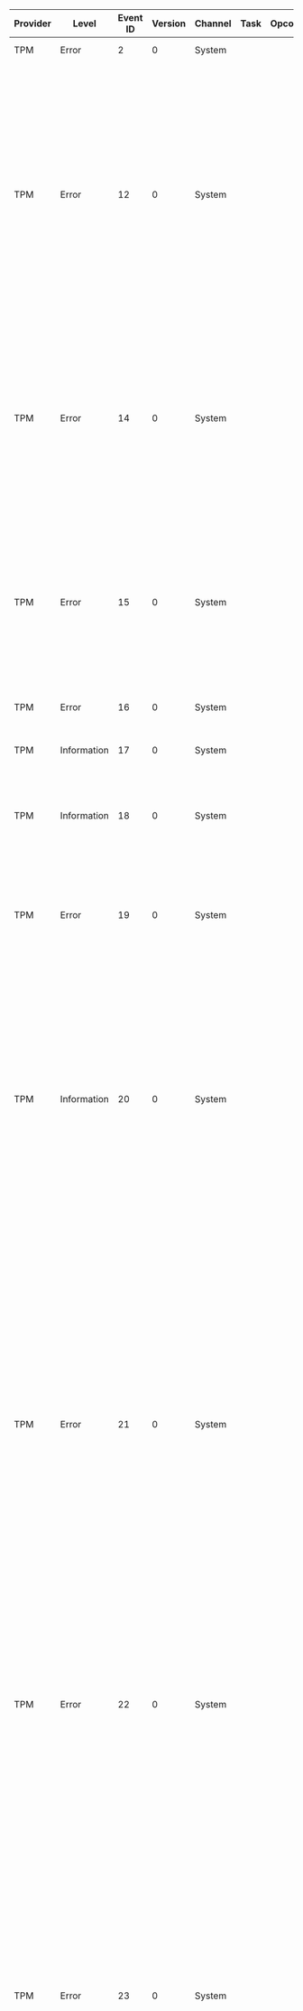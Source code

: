Provider  |  Level        |  Event ID  |  Version  |  Channel  |  Task  |  Opcode  |  Keyword  |  Message
----------|---------------|------------|-----------|-----------|--------|----------|-----------|------------------------------------------------------------------------------------------------------------------------------------------------------------------------------------------------------------------------------------------------------------------------------------------------------------------------------------------------------------------------------------------------------------------------------------------------------------------------------------------------------------------------------------------------------------
TPM       |  Error        |  2         |  0        |  System   |        |          |           |  The TPM self test command failed.
TPM       |  Error        |  12        |  0        |  System   |        |          |           |  The device driver for the Trusted Platform Module (TPM) encountered an error in the TPM hardware; which might prevent some applications using TPM services from operating correctly.  Please restart your computer to reset the TPM hardware.  For further assistance on this hardware issue; please contact the computer manufacturer for more information.
TPM       |  Error        |  14        |  0        |  System   |        |          |           |  The device driver for the Trusted Platform Module (TPM) encountered a non-recoverable error in the TPM hardware; which prevents TPM services (such as data encryption) from being used. For further help; please contact the computer manufacturer.
TPM       |  Error        |  15        |  0        |  System   |        |          |           |  The device driver for the Trusted Platform Module (TPM) encountered a non-recoverable error in the TPM hardware; which prevents TPM services (such as data encryption) from being used. For further help; please contact the computer manufacturer.
TPM       |  Error        |  16        |  0        |  System   |        |          |           |  A compatible TPM is not found.
TPM       |  Information  |  17        |  0        |  System   |        |          |           |  The Trusted Platform Module (TPM) hardware failed to execute a TPM command.
TPM       |  Information  |  18        |  0        |  System   |        |          |           |  This event triggers the Trusted Platform Module (TPM) provisioning/status check to run.
TPM       |  Error        |  19        |  0        |  System   |        |          |           |  The system firmware failed to enable overwriting of system memory on restart. The ACPI request could not be interpreted by the firmware. The firmware should be upgraded.
TPM       |  Information  |  20        |  0        |  System   |        |          |           |  A command was sent to the Trusted Platform Module (TPM) successfully resetting the TPM lockout logic. This event is generated when a successful command sent to the TPM resets the TPM lockout logic.  With this event; all prior standard user TPM authorization failures are ignored; allowing standard users to use the TPM normally again immediately.
TPM       |  Error        |  21        |  0        |  System   |        |          |           |  A standard user issued Trusted Platform Module (TPM) command returned an authorization failure. This event is generated when a command sent to the TPM by a standard user returns a response indicating an authorization failure.  If too many authorization failures occur; standard users may be temporarily prevented from sending TPM commands requiring authorization.  This helps prevent the TPM from entering a hardware lockout because of too many authorization failures. User Security ID:{UserSID}. Process Path {ProcessPath}.
TPM       |  Error        |  22        |  0        |  System   |        |          |           |  TPM Base Services (TBS) has been configured in a test mode until the next full restart. The TBS will not perform TPM resource virtualization or TPM command blocking until the next full restart.
TPM       |  Error        |  23        |  0        |  System   |        |          |           |  A standard user Trusted Platform Module (TPM) command was blocked because the standard user has exceeded the maximum authorization failures permitted. This event is generated when too many recent TPM commands sent to the TPM by a standard user returned a response indicating an authorization failure.  The standard user is currently temporarily prevented from sending TPM commands requiring authorization.  This helps prevent the TPM from entering a hardware lockout because of too many authorization failures. User Security ID:{UserSID}.
TPM       |  Information  |  24        |  0        |  System   |        |          |           |  The Trusted Platform Module (TPM) status: {statusEnabled} and {statusActive}.
TPM       |  Error        |  25        |  0        |  System   |        |          |           |  Creation of the Windows AIK directory failed.
TPM       |  Error        |  26        |  0        |  System   |        |          |           |  Creation of provisioning event has failed.